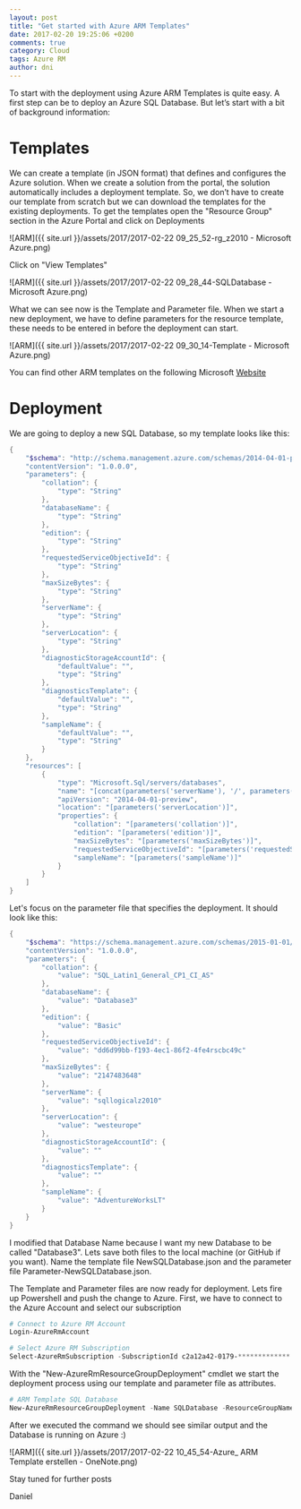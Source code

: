 ```yaml
---
layout: post
title: "Get started with Azure ARM Templates"
date: 2017-02-20 19:25:06 +0200
comments: true
category: Cloud
tags: Azure RM
author: dni
---
```


To start with the deployment using Azure ARM Templates is quite easy. A first step can be to deploy an Azure SQL Database. But let’s start with a bit of background information:

<!-- more -->

# Templates

We can create a template (in JSON format) that defines and configures the Azure solution. When we create a solution from the portal, the solution automatically includes a deployment template. So, we don’t have to create our template from scratch but we can download the templates for the existing deployments. 
To get the templates open the "Resource Group" section in the Azure Portal and click on Deployments

![ARM]({{ site.url }}/assets/2017/2017-02-22 09_25_52-rg_z2010 - Microsoft Azure.png)

Click on "View Templates"

![ARM]({{ site.url }}/assets/2017/2017-02-22 09_28_44-SQLDatabase - Microsoft Azure.png)

What we can see now is the Template and Parameter file. When we start a new deployment, we have to define parameters for the resource template, these needs to be entered in before the deployment can start. 

![ARM]({{ site.url }}/assets/2017/2017-02-22 09_30_14-Template - Microsoft Azure.png)

You can find other ARM templates on the following Microsoft [Website](https://azure.microsoft.com/en-us/resources/templates/)

# Deployment

We are going to deploy a new SQL Database, so my template looks like this:

```powershell
{
    "$schema": "http://schema.management.azure.com/schemas/2014-04-01-preview/deploymentTemplate.json#",
    "contentVersion": "1.0.0.0",
    "parameters": {
        "collation": {
            "type": "String"
        },
        "databaseName": {
            "type": "String"
        },
        "edition": {
            "type": "String"
        },
        "requestedServiceObjectiveId": {
            "type": "String"
        },
        "maxSizeBytes": {
            "type": "String"
        },
        "serverName": {
            "type": "String"
        },
        "serverLocation": {
            "type": "String"
        },
        "diagnosticStorageAccountId": {
            "defaultValue": "",
            "type": "String"
        },
        "diagnosticsTemplate": {
            "defaultValue": "",
            "type": "String"
        },
        "sampleName": {
            "defaultValue": "",
            "type": "String"
        }
    },
    "resources": [
        {
            "type": "Microsoft.Sql/servers/databases",
            "name": "[concat(parameters('serverName'), '/', parameters('databaseName'))]",
            "apiVersion": "2014-04-01-preview",
            "location": "[parameters('serverLocation')]",
            "properties": {
                "collation": "[parameters('collation')]",
                "edition": "[parameters('edition')]",
                "maxSizeBytes": "[parameters('maxSizeBytes')]",
                "requestedServiceObjectiveId": "[parameters('requestedServiceObjectiveId')]",
                "sampleName": "[parameters('sampleName')]"
            }
        }
    ]
}
```

Let's focus on the parameter file that specifies the deployment. It should look like this:

```powershell
{
    "$schema": "https://schema.management.azure.com/schemas/2015-01-01/deploymentParameters.json#",
    "contentVersion": "1.0.0.0",
    "parameters": {
        "collation": {
            "value": "SQL_Latin1_General_CP1_CI_AS"
        },
        "databaseName": {
            "value": "Database3"
        },
        "edition": {
            "value": "Basic"
        },
        "requestedServiceObjectiveId": {
            "value": "dd6d99bb-f193-4ec1-86f2-4fe4rscbc49c"
        },
        "maxSizeBytes": {
            "value": "2147483648"
        },
        "serverName": {
            "value": "sqllogicalz2010"
        },
        "serverLocation": {
            "value": "westeurope"
        },
        "diagnosticStorageAccountId": {
            "value": ""
        },
        "diagnosticsTemplate": {
            "value": ""
        },
        "sampleName": {
            "value": "AdventureWorksLT"
        }
    }
}
```

I modified that Database Name because I want my new Database to be called "Database3". Lets save both files to the local machine (or GitHub if you want). Name the template file NewSQLDatabase.json and the parameter file Parameter-NewSQLDatabase.json.

The Template and Parameter files are now ready for deployment. Lets fire up Powershell and push the change to Azure. 
First, we have to connect to the Azure Account and select our subscription

```powershell
# Connect to Azure RM Account
Login-AzureRmAccount

# Select Azure RM Subscription
Select-AzureRmSubscription -SubscriptionId c2a12a42-0179-*************
```

With the "New-AzureRmResourceGroupDeployment" cmdlet we start the deployment process using our template and parameter file as attributes.

```powershell
# ARM Template SQL Database
New-AzureRmResourceGroupDeployment -Name SQLDatabase -ResourceGroupName rg_Z2010 -TemplateFile "F:\Templates\SQL Database\NewSQLDatabase.json" -TemplateParameterFile "F:\Parameters\SQL Database\Parameter-NewSQLDatabase.json"
```

After we executed the command we should see similar output and the Database is running on Azure :)

![ARM]({{ site.url }}/assets/2017/2017-02-22 10_45_54-Azure_ ARM Template erstellen - OneNote.png)

Stay tuned for further posts

Daniel

